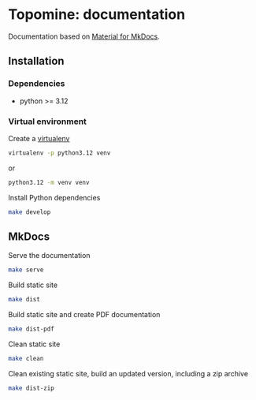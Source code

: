 # Topomine: documentation

Documentation based on [Material for MkDocs](https://squidfunk.github.io/mkdocs-material/).

## Installation

### Dependencies

- python >= 3.12

### Virtual environment

Create a [virtualenv](https://docs.python-guide.org/dev/virtualenvs/)

```sh
virtualenv -p python3.12 venv
```

or

```sh
python3.12 -m venv venv
```

Install Python dependencies

```sh
make develop
```

## MkDocs

Serve the documentation

```sh
make serve
```

Build static site

```sh
make dist
```

Build static site and create PDF documentation

```sh
make dist-pdf
```

Clean static site

```sh
make clean
```

Clean existing static site, build an updated version, including a zip archive

```sh
make dist-zip
```

